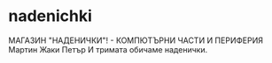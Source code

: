 ﻿# nadenichki
МАГАЗИН "НАДЕНИЧКИ"! - КОМПЮТЪРНИ ЧАСТИ И ПЕРИФЕРИЯ
Мартин
Жаки
Петър
И тримата обичаме наденички.
